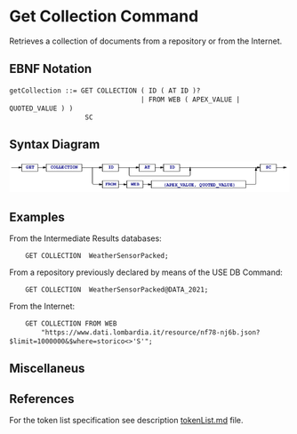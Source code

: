 # Get Collection Command
Retrieves a collection of documents from a repository or from the Internet.  



## EBNF Notation
    getCollection ::= GET COLLECTION ( ID ( AT ID )?  
                              	     | FROM WEB ( APEX_VALUE | QUOTED_VALUE ) )
                       SC 


## Syntax Diagram
![GetCollection Command Syntax!](/languageSpecification/assets/rules/getCollection.png "GET COLLECTION Syntax Diagram") 


## Examples
From the Intermediate Results databases:

        GET COLLECTION  WeatherSensorPacked;

From a repository previously declared by means of the USE DB Command:

        GET COLLECTION  WeatherSensorPacked@DATA_2021;

From the Internet:

        GET COLLECTION FROM WEB 
            "https://www.dati.lombardia.it/resource/nf78-nj6b.json?$limit=1000000&$where=storico<>'S'";


## Miscellaneus


## References
For the token list specification see description [tokenList.md](/languageSpecification/tokenList.md) file.

